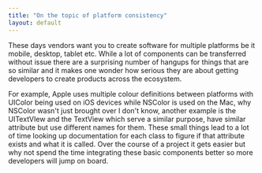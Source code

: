 ```yaml
---
title: "On the topic of platform consistency"
layout: default
---
```


These days vendors want you to create software for multiple platforms be it mobile, desktop, tablet etc. While a lot of components can be transferred without issue there are a surprising number of hangups for things that are so similar and it makes one wonder how serious they are about getting developers to create products across the ecosystem. 



For example, Apple uses multiple colour definitions between platforms with UIColor being used on iOS devices while NSColor is used on the Mac, why NSColor wasn't just brought over I don't know, another example is the UITextVIew and the TextView which serve a similar purpose, have similar attribute but use different names for them. These small things lead to a lot of time looking up documentation for each class to figure if that attribute exists and what it is called. Over the course of a project it gets easier but why not spend the time integrating these basic components better so more developers will jump on board. 
